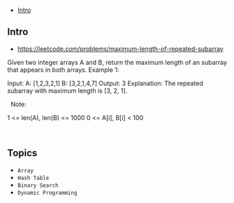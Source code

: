 - [Intro](#intro)

## Intro

- https://leetcode.com/problems/maximum-length-of-repeated-subarray

Given two integer arrays A and B, return the maximum length of an subarray that appears in both arrays.
Example 1:

Input:
A: [1,2,3,2,1]
B: [3,2,1,4,7]
Output: 3
Explanation: 
The repeated subarray with maximum length is [3, 2, 1].

 
Note:

1 <= len(A), len(B) <= 1000
0 <= A[i], B[i] < 100

 


## Topics

- `Array`
- `Hash Table`
- `Binary Search`
- `Dynamic Programming`


